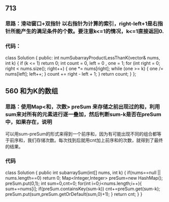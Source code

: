 ## 713 
### 思路：滑动窗口+双指针 以右指针为计算的索引，right-left+1是右指针所能产生的满足条件的个数。要注意k<=1的情况，k<=1直接返回0.
### 代码：
class Solution 
{
public:
    int numSubarrayProductLessThanK(vector<int>& nums, int k) 
    {
        if (k <= 1)
            return 0;
        int count = 0, left = 0 , one = 1;
        for (int right = 0; right < nums.size(); right++)
        {
            one *= nums[right];
            while (one >= k)
            {
                one /= nums[left];
                left++;
            }
            count += right - left + 1;
        }
        return count;
    }
};

## 560 和为K的数组
### 思路：使用Map<和，次数> preSum 来存储之前出现过的和，利用sum来对所有的元素进行逐一叠加，然后判断sum-k是否在preSum中，如果存在，说明
可以用sum-preSum的形式来得到一个前序和，因为有可能出现不同的组合都等于前序和，我们存储次数。每次找到后就用cnt加上前序和的次数，就得到了最终的结果。
### 代码
class Solution {
    public int subarraySum(int[] nums, int k) {
        if(nums==null || nums.length==0) return 0;
        Map<Integer,Integer> preSum=new HashMap();
        preSum.put(0,1);
        int sum=0,cnt=0;
        for(int i=0;i<nums.length;i++){
            sum+=nums[i];
            if(preSum.containsKey(sum-k)) cnt+=preSum.get(sum-k);
            preSum.put(sum,preSum.getOrDefault(sum,0)+1);
        }
        return cnt;
    }
}
